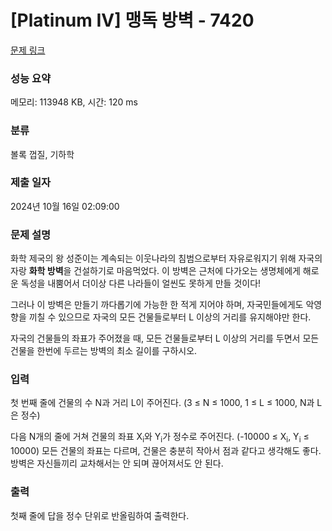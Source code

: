 # [Platinum IV] 맹독 방벽 - 7420 

[문제 링크](https://www.acmicpc.net/problem/7420) 

### 성능 요약

메모리: 113948 KB, 시간: 120 ms

### 분류

볼록 껍질, 기하학

### 제출 일자

2024년 10월 16일 02:09:00

### 문제 설명

<p><img alt="" src="" style="margin-left: 10px; float: right;">화학 제국의 왕 성준이는 계속되는 이웃나라의 침범으로부터 자유로워지기 위해 자국의 자랑 <strong>화학 방벽</strong>을 건설하기로 마음먹었다. 이 방벽은 근처에 다가오는 생명체에게 해로운 독성을 내뿜어서 더이상 다른 나라들이 얼씬도 못하게 만들 것이다!</p>

<p>그러나 이 방벽은 만들기 까다롭기에 가능한 한 적게 지어야 하며, 자국민들에게도 악영향을 끼칠 수 있으므로 자국의 모든 건물들로부터 L 이상의 거리를 유지해야만 한다.</p>

<p>자국의 건물들의 좌표가 주어졌을 때, 모든 건물들로부터 L 이상의 거리를 두면서 모든 건물을 한번에 두르는 방벽의 최소 길이를 구하시오.</p>

### 입력 

 <p>첫 번째 줄에 건물의 수 N과 거리 L이 주어진다. (3 ≤ N ≤ 1000, 1 ≤ L ≤ 1000, N과 L은 정수)</p>

<p>다음 N개의 줄에 거쳐 건물의 좌표 X<sub>i</sub>와 Y<sub>i</sub>가 정수로 주어진다. (-10000 ≤ X<sub>i</sub>, Y<sub>i</sub> ≤ 10000) 모든 건물의 좌표는 다르며, 건물은 충분히 작아서 점과 같다고 생각해도 좋다. 방벽은 자신들끼리 교차해서는 안 되며 끊어져서도 안 된다.</p>

### 출력 

 <p>첫째 줄에 답을 정수 단위로 반올림하여 출력한다.</p>

